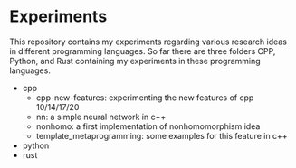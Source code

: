 # Experiments
This repository contains my experiments regarding various research ideas in different programming languages. So far there are three folders CPP, Python, and Rust containing my experiments in these programming languages. 

- cpp
  - cpp-new-features: experimenting the new features of cpp 10/14/17/20
  - nn: a simple neural network in c++
  - nonhomo: a first implementation of nonhomomorphism idea
  - template_metaprogramming: some examples for this feature in c++
- python
- rust

